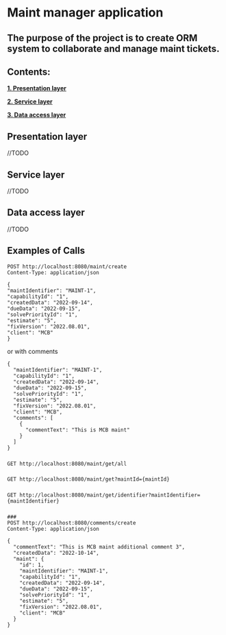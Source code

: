 # Maint manager application
## The purpose of the project is to create ORM system to collaborate and manage maint tickets.

## Contents:
**[1. Presentation layer](#presentation_layer)**

**[2. Service layer](#service_layer)**

**[3. Data access layer](#data_access_layer)**

## Presentation layer
//TODO

## Service layer
//TODO

## Data access layer
//TODO

## Examples of Calls
```
POST http://localhost:8080/maint/create
Content-Type: application/json

{
"maintIdentifier": "MAINT-1",
"capabilityId": "1",
"createdData": "2022-09-14",
"dueData": "2022-09-15",
"solvePriorityId": "1",
"estimate": "5",
"fixVersion": "2022.08.01",
"client": "MCB"
}
```
or with comments
```
{
  "maintIdentifier": "MAINT-1",
  "capabilityId": "1",
  "createdData": "2022-09-14",
  "dueData": "2022-09-15",
  "solvePriorityId": "1",
  "estimate": "5",
  "fixVersion": "2022.08.01",
  "client": "MCB",
  "comments": [
    {
      "commentText": "This is MCB maint"
    }
  ]
}
```
###
```
GET http://localhost:8080/maint/get/all
```

###
```
GET http://localhost:8080/maint/get?maintId={maintId}
```

###
```
GET http://localhost:8080/maint/get/identifier?maintIdentifier={maintIdentifier}
```
###
```
###
POST http://localhost:8080/comments/create
Content-Type: application/json

{
  "commentText": "This is MCB maint additional comment 3",
  "createdData": "2022-10-14",
  "maint": {
    "id": 1,
    "maintIdentifier": "MAINT-1",
    "capabilityId": "1",
    "createdData": "2022-09-14",
    "dueData": "2022-09-15",
    "solvePriorityId": "1",
    "estimate": "5",
    "fixVersion": "2022.08.01",
    "client": "MCB"
  }
}
```